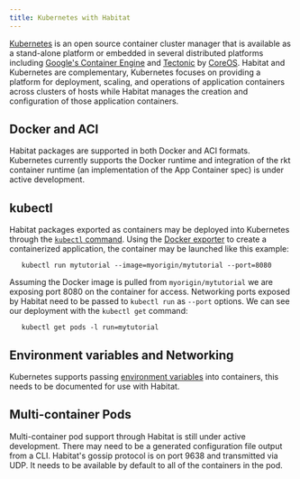 ```yaml
---
title: Kubernetes with Habitat
---
```


[Kubernetes](http://kubernetes.io/) is an open source container cluster manager that is available as a stand-alone platform or embedded in several distributed platforms including [Google's Container Engine](https://cloud.google.com/container-engine/) and [Tectonic](https://tectonic.com/) by [CoreOS](https://coreos.com/). Habitat and Kubernetes are complementary, Kubernetes focuses on providing a platform for deployment, scaling, and operations of application containers across clusters of hosts while Habitat manages the creation and configuration of those application containers.

## Docker and ACI

Habitat packages are supported in both Docker and ACI formats. Kubernetes currently supports the Docker runtime and integration of the rkt container runtime (an implementation of the App Container spec) is under active development.

## kubectl

Habitat packages exported as containers may be deployed into Kubernetes through the [`kubectl` command](http://kubernetes.io/docs/user-guide/pods/single-container/). Using the [Docker exporter](/docs/run-packages-export) to create a containerized application, the container may be launched like this example:

       kubectl run mytutorial --image=myorigin/mytutorial --port=8080

Assuming the Docker image is pulled from `myorigin/mytutorial` we are exposing port 8080 on the container for access. Networking ports exposed by Habitat need to be passed to `kubectl run` as `--port` options. We can see our deployment with the `kubectl get` command:

       kubectl get pods -l run=mytutorial

## Environment variables and Networking

Kubernetes supports passing [environment variables](http://kubernetes.io/docs/user-guide/environment-guide/) into containers, this needs to be documented for use with Habitat.

## Multi-container Pods

Multi-container pod support through Habitat is still under active development. There may need to be a generated configuration file output from a CLI. Habitat's gossip protocol is on port 9638 and transmitted via UDP. It needs to be available by default to all of the containers in the pod.
